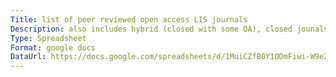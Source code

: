 ```yaml
---
Title: list of peer reviewed open access LIS journals
Description: also includes hybrid (closed with some OA), closed jounals, and unsure.
Type: Spreadsheet
Format: google docs
DataUrl: https://docs.google.com/spreadsheets/d/1MuiCZfB0Y1ODmFiwi-W9e2qefaRAb_pvAIl6fTAFjmQ
---
```

